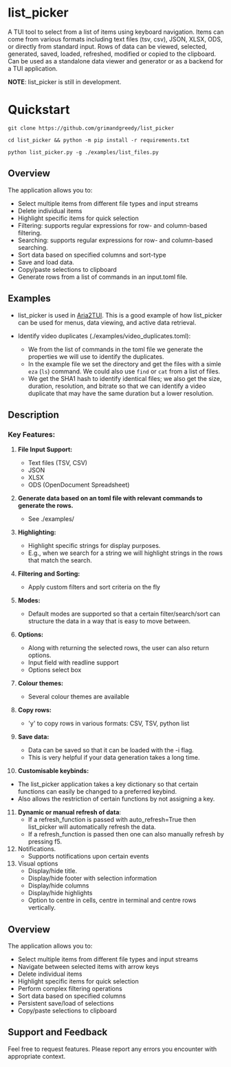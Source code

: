 # list_picker

A TUI tool to select from a list of items using keyboard navigation. Items can come from various formats including text files (tsv, csv), JSON, XLSX, ODS, or directly from standard input. Rows of data can be viewed, selected, generated, saved, loaded, refreshed, modified or copied to the clipboard. Can be used as a standalone data viewer and generator or as a backend for a TUI application.

**NOTE**: list_picker is still in development.

# Quickstart

```
git clone https://github.com/grimandgreedy/list_picker

cd list_picker && python -m pip install -r requirements.txt

python list_picker.py -g ./examples/list_files.py
```

## Overview

The application allows you to:
- Select multiple items from different file types and input streams
- Delete individual items
- Highlight specific items for quick selection
- Filtering: supports regular expressions for row- and column-based filtering.
- Searching: supports regular expressions for row- and column-based searching.
- Sort data based on specified columns and sort-type
- Save and load data.
- Copy/paste selections to clipboard
- Generate rows from a list of commands in an input.toml file.

## Examples

 - list_picker is used in [Aria2TUI](https://github.com/grimandgreedy/Aria2TUI). This is a good example of how list_picker can be used for menus, data viewing, and active data retrieval.

 - Identify video duplicates (./examples/video_duplicates.toml):
    - We from the list of commands in the toml file we generate the properties we will use to identify the duplicates. 
    - In the example file we set the directory and get the files with a simle `eza` (`ls`) command. We could also use `find` or `cat` from a list of files.
    - We get the SHA1 hash to identify identical files; we also get the size, duration, resolution, and bitrate so that we can identify a video duplicate that may have the same duration but a lower resolution.


## Description

### Key Features:
1. **File Input Support:**
   - Text files (TSV, CSV)
   - JSON
   - XLSX
   - ODS (OpenDocument Spreadsheet)

2. **Generate data based on an toml file with relevant commands to generate the rows.**
    - See ./examples/

3. **Highlighting:**
   - Highlight specific strings for display purposes.
   - E.g., when we search for a string we will highlight strings in the rows that match the search.

4. **Filtering and Sorting:**
   - Apply custom filters and sort criteria on the fly

5. **Modes:**
   - Default modes are supported so that a certain filter/search/sort can structure the data in a way that is easy to move between.


6. **Options:**
   - Along with returning the selected rows, the user can also return options.
   - Input field with readline support
   - Options select box

7. **Colour themes:**
   - Several colour themes are available

8. **Copy rows:**
   - 'y' to copy rows in various formats: CSV, TSV, python list
9. **Save data:**
   - Data can be saved so that it can be loaded with the -i flag.
   - This is very helpful if your data generation takes a long time.
10. **Customisable keybinds:**
   - The list_picker application takes a key dictionary so that certain functions can easily be changed to a preferred keybind.
   - Also allows the restriction of certain functions by not assigning a key.
11. **Dynamic or manual refresh of data**:
    - If a refresh_function is passed with auto_refresh=True then list_picker will automatically refresh the data.
    - If a refresh_function is passed then one can also manually refresh by pressing f5.
12. Notifications.
    - Supports notifications upon certain events
13. Visual options
    - Display/hide title. 
    - Display/hide footer with selection information
    - Display/hide columns
    - Display/hide highlights
    - Option to centre in cells, centre in terminal and centre rows vertically.



## Overview

The application allows you to:
- Select multiple items from different file types and input streams
- Navigate between selected items with arrow keys
- Delete individual items
- Highlight specific items for quick selection
- Perform complex filtering operations
- Sort data based on specified columns
- Persistent save/load of selections
- Copy/paste selections to clipboard


## Support and Feedback

Feel free to request features. Please report any errors you encounter with appropriate context.
